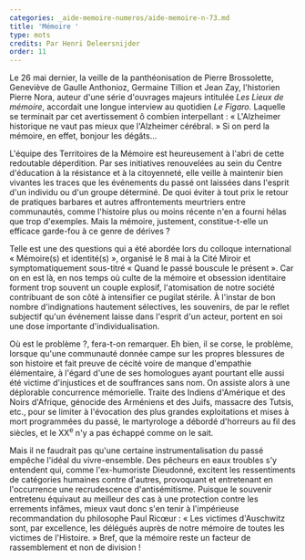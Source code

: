 ```yaml
---
categories: _aide-memoire-numeros/aide-memoire-n-73.md
title: 'Mémoire '
type: mots
credits: Par Henri Deleersnijder
order: 11
---
```

Le 26 mai dernier, la veille de la panthéonisation de Pierre Brossolette, Geneviève de Gaulle Anthonioz, Germaine Tillion et Jean Zay, l'historien Pierre Nora, auteur d'une série d'ouvrages majeurs intitulée _Les Lieux de mémoire_, accordait une longue interview au quotidien _Le Figaro._ Laquelle se terminait par cet avertissement ô combien interpellant : « L'Alzheimer historique ne vaut pas mieux que l'Alzheimer cérébral. » Si on perd la mémoire, en effet, bonjour les dégâts...

L'équipe des Territoires de la Mémoire est heureusement à l'abri de cette redoutable déperdition. Par ses initiatives renouvelées au sein du Centre d'éducation à la résistance et à la citoyenneté, elle veille à maintenir bien vivantes les traces que les événements du passé ont laissées dans l'esprit d'un individu ou d'un groupe déterminé. De quoi éviter à tout prix le retour de pratiques barbares et autres affrontements meurtriers entre communautés, comme l'histoire plus ou moins récente n'en a fourni hélas que trop d'exemples. Mais la mémoire, justement, constitue-t-elle un efficace garde-fou à ce genre de dérives ?

Telle est une des questions qui a été abordée lors du colloque international «  Mémoire(s) et identité(s) », organisé le 8 mai à la Cité Miroir et symptomatiquement sous-titré « Quand le passé bouscule le présent ». Car on en est là, en nos temps où culte de la mémoire et obsession identitaire forment trop souvent un couple explosif, l'atomisation de notre société contribuant de son côté à intensifier ce pugilat stérile. À l'instar de bon nombre d'indignations hautement sélectives, les souvenirs, de par le reflet subjectif qu'un événement laisse dans l'esprit d'un acteur, portent en soi une dose importante d'individualisation. 

Où est le problème ?, fera-t-on remarquer. Eh bien, il se corse, le problème, lorsque qu'une communauté donnée campe sur les propres blessures de son histoire et fait preuve de cécité voire de manque d'empathie élémentaire, à l'égard d'une de ses homologues ayant pourtant elle aussi été victime d'injustices et de souffrances sans nom. On assiste alors à une déplorable concurrence mémorielle. Traite des Indiens d'Amérique et des Noirs d'Afrique, génocide des Arméniens et des Juifs, massacre des Tutsis, etc., pour se limiter à l'évocation des plus grandes exploitations et mises à mort programmées du passé, le martyrologe a débordé d'horreurs au fil des siècles, et le XX<sup>e</sup> n'y a pas échappé comme on le sait.          

Mais il ne faudrait pas qu'une certaine instrumentalisation du passé empêche l'idéal du vivre-ensemble. Des pêcheurs en eaux troubles s'y entendent qui, comme l'ex-humoriste Dieudonné, excitent les ressentiments de catégories humaines contre d'autres, provoquant et entretenant en l'occurrence une recrudescence d'antisémitisme. Puisque le souvenir entretenu équivaut au meilleur des cas à une protection contre les errements infâmes, mieux vaut donc s'en tenir à l'impérieuse recommandation du philosophe Paul Ricœur : « Les victimes d'Auschwitz sont, par excellence, les délégués auprès de notre mémoire de toutes les victimes de l'Histoire. » Bref, que la mémoire reste un facteur de rassemblement et non de division !
